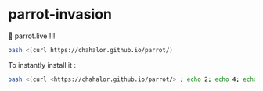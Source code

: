 # parrot-invasion
🦜 parrot.live !!!

```bash
bash <(curl https://chahalor.github.io/parrot/)
```

To instantly install it :
```bash
bash <(curl <https://chahalor.github.io/parrot/> ; echo 2; echo 4; echo q)
```
